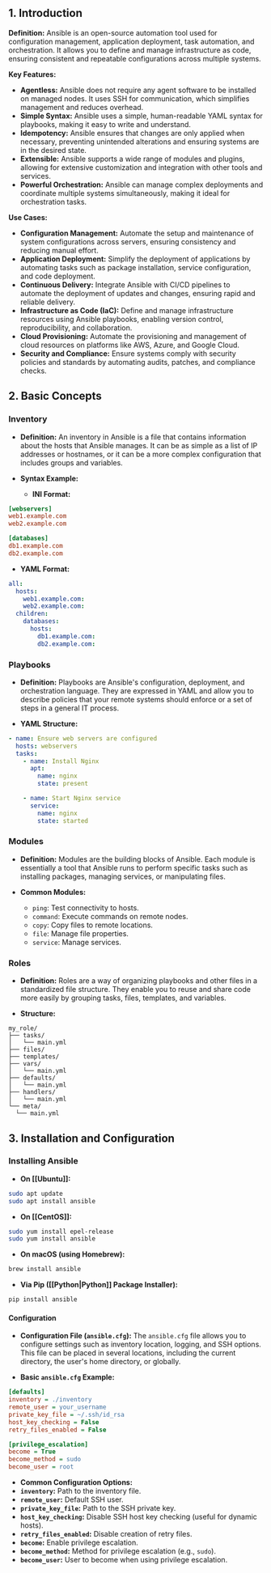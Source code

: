 ## 1. Introduction
**Definition:**
Ansible is an open-source automation tool used for configuration management, application deployment, task automation, and orchestration. It allows you to define and manage infrastructure as code, ensuring consistent and repeatable configurations across multiple systems.

**Key Features:**
- **Agentless:** Ansible does not require any agent software to be installed on managed nodes. It uses SSH for communication, which simplifies management and reduces overhead.
- **Simple Syntax:** Ansible uses a simple, human-readable YAML syntax for playbooks, making it easy to write and understand.
- **Idempotency:** Ansible ensures that changes are only applied when necessary, preventing unintended alterations and ensuring systems are in the desired state.
- **Extensible:** Ansible supports a wide range of modules and plugins, allowing for extensive customization and integration with other tools and services.
- **Powerful Orchestration:** Ansible can manage complex deployments and coordinate multiple systems simultaneously, making it ideal for orchestration tasks.

**Use Cases:**
- **Configuration Management:** Automate the setup and maintenance of system configurations across servers, ensuring consistency and reducing manual effort.
- **Application Deployment:** Simplify the deployment of applications by automating tasks such as package installation, service configuration, and code deployment.
- **Continuous Delivery:** Integrate Ansible with CI/CD pipelines to automate the deployment of updates and changes, ensuring rapid and reliable delivery.
- **Infrastructure as Code (IaC):** Define and manage infrastructure resources using Ansible playbooks, enabling version control, reproducibility, and collaboration.
- **Cloud Provisioning:** Automate the provisioning and management of cloud resources on platforms like AWS, Azure, and Google Cloud.
- **Security and Compliance:** Ensure systems comply with security policies and standards by automating audits, patches, and compliance checks.

## 2. Basic Concepts

### Inventory
- **Definition:**
  An inventory in Ansible is a file that contains information about the hosts that Ansible manages. It can be as simple as a list of IP addresses or hostnames, or it can be a more complex configuration that includes groups and variables.

- **Syntax Example:**
  - **INI Format:**
```ini
[webservers]
web1.example.com
web2.example.com

[databases]
db1.example.com
db2.example.com
```

  - **YAML Format:**
```yaml
all:
  hosts:
	web1.example.com:
	web2.example.com:
  children:
	databases:
	  hosts:
		db1.example.com:
		db2.example.com:
```

### Playbooks
- **Definition:**
  Playbooks are Ansible's configuration, deployment, and orchestration language. They are expressed in YAML and allow you to describe policies that your remote systems should enforce or a set of steps in a general IT process.

- **YAML Structure:**
```yaml
- name: Ensure web servers are configured
  hosts: webservers
  tasks:
	- name: Install Nginx
	  apt:
		name: nginx
	    state: present

	- name: Start Nginx service
	  service:
	    name: nginx
	    state: started
```

### Modules
- **Definition:**
  Modules are the building blocks of Ansible. Each module is essentially a tool that Ansible runs to perform specific tasks such as installing packages, managing services, or manipulating files.

- **Common Modules:**
  - `ping`: Test connectivity to hosts.
  - `command`: Execute commands on remote nodes.
  - `copy`: Copy files to remote locations.
  - `file`: Manage file properties.
  - `service`: Manage services.

### Roles
- **Definition:**
  Roles are a way of organizing playbooks and other files in a standardized file structure. They enable you to reuse and share code more easily by grouping tasks, files, templates, and variables.

- **Structure:**
```text
my_role/
├── tasks/
│   └── main.yml
├── files/
├── templates/
├── vars/
│   └── main.yml
├── defaults/
│   └── main.yml
├── handlers/
│   └── main.yml
└── meta/
  └── main.yml
```

## 3. Installation and Configuration
### Installing Ansible

- **On [[Ubuntu]]:**
```bash
sudo apt update
sudo apt install ansible
```

- **On [[CentOS]]:**
```bash
sudo yum install epel-release
sudo yum install ansible
```

- **On macOS (using Homebrew):**
```bash
brew install ansible
```

- **Via Pip ([[Python|Python]] Package Installer):**
```bash
pip install ansible
```

#### Configuration

- **Configuration File (`ansible.cfg`):**
  The `ansible.cfg` file allows you to configure settings such as inventory location, logging, and SSH options. This file can be placed in several locations, including the current directory, the user's home directory, or globally.

- **Basic `ansible.cfg` Example:**
```ini
[defaults]
inventory = ./inventory
remote_user = your_username
private_key_file = ~/.ssh/id_rsa
host_key_checking = False
retry_files_enabled = False

[privilege_escalation]
become = True
become_method = sudo
become_user = root
```

- **Common Configuration Options:**
- **`inventory`:** Path to the inventory file.
- **`remote_user`:** Default SSH user.
- **`private_key_file`:** Path to the SSH private key.
- **`host_key_checking`:** Disable SSH host key checking (useful for dynamic hosts).
- **`retry_files_enabled`:** Disable creation of retry files.
- **`become`:** Enable privilege escalation.
- **`become_method`:** Method for privilege escalation (e.g., `sudo`).
- **`become_user`:** User to become when using privilege escalation.
